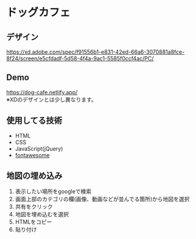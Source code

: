 # ドッグカフェ

## デザイン
https://xd.adobe.com/spec/f91556b1-e831-42ed-66a6-3070881a8fce-8f24/screen/e5cfdadf-5d58-4f4a-9ac1-5585f0ccf4ac/PC/

## Demo
https://dog-cafe.netlify.app/  
※XDのデザインとは少し異なります。

## 使用してる技術
- HTML
- CSS
- JavaScript(jQuery)
- [fontawesome](https://fontawesome.com/)

## 地図の埋め込み
1. 表示したい場所をgoogleで検索
2. 画面上部のカテゴリの欄(画像、動画などが並んでる箇所)から地図を選択
3. 共有をクリック
4. 地図を埋め込むを選択
5. HTMLをコピー
6. 貼り付け